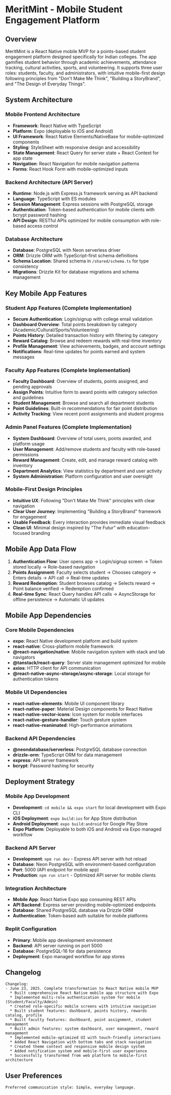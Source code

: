 # MeritMint - Mobile Student Engagement Platform

## Overview

MeritMint is a React Native mobile MVP for a points-based student engagement platform designed specifically for Indian colleges. The app gamifies student behavior through academic achievements, attendance tracking, cultural activities, sports, and volunteering. It supports three user roles: students, faculty, and administrators, with intuitive mobile-first design following principles from "Don't Make Me Think", "Building a StoryBrand", and "The Design of Everyday Things".

## System Architecture

### Mobile Frontend Architecture
- **Framework**: React Native with TypeScript
- **Platform**: Expo (deployable to iOS and Android)
- **UI Framework**: React Native Elements/NativeBase for mobile-optimized components
- **Styling**: StyleSheet with responsive design and accessibility
- **State Management**: React Query for server state + React Context for app state
- **Navigation**: React Navigation for mobile navigation patterns
- **Forms**: React Hook Form with mobile-optimized inputs

### Backend Architecture (API Server)
- **Runtime**: Node.js with Express.js framework serving as API backend
- **Language**: TypeScript with ES modules
- **Session Management**: Express sessions with PostgreSQL storage
- **Authentication**: Token-based authentication for mobile clients with bcrypt password hashing
- **API Design**: RESTful APIs optimized for mobile consumption with role-based access control

### Database Architecture
- **Database**: PostgreSQL with Neon serverless driver
- **ORM**: Drizzle ORM with TypeScript-first schema definitions
- **Schema Location**: Shared schema in `/shared/schema.ts` for type consistency
- **Migrations**: Drizzle Kit for database migrations and schema management

## Key Mobile App Features

### Student App Features (Complete Implementation)
- **Secure Authentication**: Login/signup with college email validation
- **Dashboard Overview**: Total points breakdown by category (Academic/Cultural/Sports/Volunteering)
- **Points History**: Detailed transaction history with filtering by category
- **Reward Catalog**: Browse and redeem rewards with real-time inventory
- **Profile Management**: View achievements, badges, and account settings
- **Notifications**: Real-time updates for points earned and system messages

### Faculty App Features (Complete Implementation)
- **Faculty Dashboard**: Overview of students, points assigned, and pending approvals
- **Assign Points**: Intuitive form to award points with category selection and guidelines
- **Student Management**: Browse and search all department students
- **Point Guidelines**: Built-in recommendations for fair point distribution
- **Activity Tracking**: View recent point assignments and student progress

### Admin Panel Features (Complete Implementation)
- **System Dashboard**: Overview of total users, points awarded, and platform usage
- **User Management**: Add/remove students and faculty with role-based permissions
- **Reward Management**: Create, edit, and manage reward catalog with inventory
- **Department Analytics**: View statistics by department and user activity
- **System Administration**: Platform configuration and user oversight

### Mobile-First Design Principles
- **Intuitive UX**: Following "Don't Make Me Think" principles with clear navigation
- **Clear User Journey**: Implementing "Building a StoryBrand" framework for engagement
- **Usable Feedback**: Every interaction provides immediate visual feedback
- **Clean UI**: Minimal design inspired by "The Futur" with education-focused branding

## Mobile App Data Flow

1. **Authentication Flow**: User opens app → Login/signup screen → Token stored locally → Role-based navigation
2. **Points Assignment**: Faculty selects student → Chooses category → Enters details → API call → Real-time updates
3. **Reward Redemption**: Student browses catalog → Selects reward → Point balance verified → Redemption confirmed
4. **Real-time Sync**: React Query handles API calls → AsyncStorage for offline persistence → Automatic UI updates

## Mobile App Dependencies

### Core Mobile Dependencies
- **expo**: React Native development platform and build system
- **react-native**: Cross-platform mobile framework
- **@react-navigation/native**: Mobile navigation system with stack and tab navigators
- **@tanstack/react-query**: Server state management optimized for mobile
- **axios**: HTTP client for API communication
- **@react-native-async-storage/async-storage**: Local storage for authentication tokens

### Mobile UI Dependencies
- **react-native-elements**: Mobile UI component library
- **react-native-paper**: Material Design components for React Native
- **react-native-vector-icons**: Icon system for mobile interfaces
- **react-native-gesture-handler**: Touch gesture system
- **react-native-reanimated**: High-performance animations

### Backend API Dependencies
- **@neondatabase/serverless**: PostgreSQL database connection
- **drizzle-orm**: TypeScript ORM for data management
- **express**: API server framework
- **bcrypt**: Password hashing for security

## Deployment Strategy

### Mobile App Development
- **Development**: `cd mobile && expo start` for local development with Expo CLI
- **iOS Deployment**: `expo build:ios` for App Store distribution
- **Android Deployment**: `expo build:android` for Google Play Store
- **Expo Platform**: Deployable to both iOS and Android via Expo managed workflow

### Backend API Server
- **Development**: `npm run dev` - Express API server with hot reload
- **Database**: Neon PostgreSQL with environment-based configuration
- **Port**: 5000 (API endpoint for mobile app)
- **Production**: `npm run start` - Optimized API server for mobile clients

### Integration Architecture
- **Mobile App**: React Native Expo app consuming REST APIs
- **API Backend**: Express server providing mobile-optimized endpoints
- **Database**: Shared PostgreSQL database via Drizzle ORM
- **Authentication**: Token-based auth suitable for mobile platforms

### Replit Configuration
- **Primary**: Mobile app development environment
- **Backend**: API server running on port 5000
- **Database**: PostgreSQL-16 for data persistence
- **Deployment**: Expo managed workflow for app stores

## Changelog

```
Changelog:
- June 23, 2025. Complete transformation to React Native mobile MVP
  * Built comprehensive React Native mobile app structure with Expo
  * Implemented multi-role authentication system for mobile (Student/Faculty/Admin)
  * Created role-specific mobile screens with intuitive navigation
  * Built student features: dashboard, points history, rewards catalog, profile
  * Built faculty features: dashboard, point assignment, student management
  * Built admin features: system dashboard, user management, reward management
  * Implemented mobile-optimized UI with touch-friendly interactions
  * Added React Navigation with bottom tabs and stack navigation
  * Created theme context and responsive mobile design system
  * Added notification system and mobile-first user experience
  * Successfully transformed from web platform to mobile-first architecture
```

## User Preferences

```
Preferred communication style: Simple, everyday language.
```